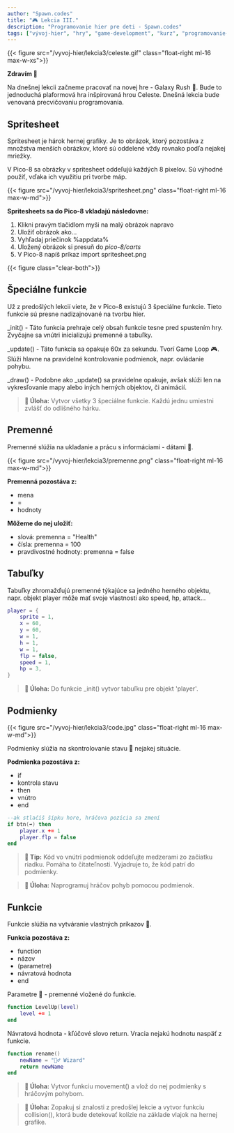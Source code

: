 ```yaml
---
author: "Spawn.codes"
title: "🎮 Lekcia III."
description: "Programovanie hier pre deti - Spawn.codes"
tags: ["vývoj-hier", "hry", "game-development", "kurz", "programovanie-hier", "programovanie-pre-deti"]
---
```


{{< figure src="/vyvoj-hier/lekcia3/celeste.gif" class="float-right ml-16 max-w-xs">}}

**Zdravím 👋**

Na dnešnej lekcii začneme pracovať na novej hre - <span class="font-semibold text-lg text-slate-800 text-center max-w-sm mx-1 rounded-md px-2 py-1 bg-gradient-to-r from-indigo-200 via-red-200 to-yellow-100 shadow-md shadow-indigo-600">Galaxy Rush 🌌</span>. Bude to jednoduchá plaformová hra inšpirovaná hrou <span class="font-semibold text-lg text-slate-800 text-center max-w-sm mx-1 rounded-md px-2 py-1 bg-gradient-to-r from-indigo-200 via-red-200 to-yellow-100 shadow-md shadow-indigo-600">Celeste</span>. Dnešná lekcia bude venovaná precvičovaniu programovania.

## Spritesheet
Spritesheet je hárok hernej grafiky. Je to obrázok, ktorý pozostáva z množstva menších obrázkov, ktoré sú oddelené vždy rovnako podľa nejakej mriežky.

V Pico-8 sa obrázky v spritesheet oddeľujú každých 8 pixelov. Sú výhodné použiť, vďaka ich využitiu pri tvorbe máp.

{{< figure src="/vyvoj-hier/lekcia3/spritesheet.png" class="float-right ml-16 max-w-md">}}

**Spritesheets sa do Pico-8 vkladajú následovne:**
1. Klikni pravým tlačidlom myši na malý obrázok napravo
2. Uložiť obrázok ako...
3. Vyhľadaj priečinok %appdata%
4. Uložený obrázok si presuň do *pico-8/carts*
5. V Pico-8 napíš príkaz <span class="font-mono text-slate-400 text-center max-w-sm mx-1 rounded-md px-2 py-1 bg-slate-800">import spritesheet.png</span>

{{< figure class="clear-both">}}

## Špeciálne funkcie
Už z predošlých lekcií viete, že v Pico-8 existujú 3 špeciálne funkcie. Tieto funkcie sú presne nadizajnované na tvorbu hier.

<span class="font-mono text-slate-400 text-center max-w-sm mx-1 rounded-md px-2 py-1 bg-slate-800">_init()</span> - Táto funkcia prehraje celý obsah funkcie tesne pred spustením hry. Zvyčajne sa vnútri inicializujú premenné a tabuľky.

<span class="font-mono text-slate-400 text-center max-w-sm mx-1 rounded-md px-2 py-1 bg-slate-800">_update()</span> - Táto funkcia sa opakuje 60x za sekundu. Tvorí <span class="font-semibold text-lg text-slate-800 text-center max-w-sm mx-1 rounded-md px-2 py-1 bg-gradient-to-r from-indigo-200 via-red-200 to-yellow-100 shadow-md shadow-indigo-600">Game Loop 🎮</span>. Slúži hlavne na pravidelné kontrolovanie podmienok, napr. ovládanie pohybu.

<span class="font-mono text-slate-400 text-center max-w-sm mx-1 rounded-md px-2 py-1 bg-slate-800">_draw()</span> - Podobne ako <span class="font-mono text-slate-400 text-center max-w-sm mx-1 rounded-md px-2 py-1 bg-slate-800">_update()</span> sa pravidelne opakuje, avšak slúži len na vykresľovanie mapy alebo iných herných objektov, či animácií.

> **🔰 Úloha:** Vytvor všetky 3 špeciálne funkcie. Každú jednu umiestni zvlášť do odlišného hárku.

## Premenné
Premenné slúžia na ukladanie a prácu s informáciami - <span class="font-semibold text-lg text-slate-800 text-center max-w-sm mx-1 rounded-md px-2 py-1 bg-gradient-to-r from-indigo-200 via-red-200 to-yellow-100 shadow-md shadow-indigo-600">dátami 🔢</span>.

{{< figure src="/vyvoj-hier/lekcia3/premenne.png" class="float-right ml-16 max-w-md">}}

**Premenná pozostáva z:**
- mena
- =
- hodnoty

**Môžeme do nej uložiť:**
- slová: <span class="font-mono text-slate-400 text-center max-w-sm mx-1 rounded-md px-2 py-1 bg-slate-800">premenna = "Health"</span>
- čísla: <span class="font-mono text-slate-400 text-center max-w-sm mx-1 rounded-md px-2 py-1 bg-slate-800">premenna = 100</span>
- pravdivostné hodnoty: <span class="font-mono text-slate-400 text-center max-w-sm mx-1 rounded-md px-2 py-1 bg-slate-800">premenna = false</span>

## Tabuľky
Tabuľky zhromažďujú premenné týkajúce sa jedného herného objektu, napr. objekt <span class="font-mono text-slate-400 text-center max-w-sm mx-1 rounded-md px-2 py-1 bg-slate-800">player</span> môže mať svoje vlastnosti ako <span class="font-mono text-slate-400 text-center max-w-sm mx-1 rounded-md px-2 py-1 bg-slate-800">speed, hp, attack</span>...

```Lua
player = {
    sprite = 1,
    x = 60,
    y = 60,
    w = 1,
    h = 1,
    w = 1,
    flp = false,
    speed = 1,
    hp = 3,
}
```

> **🔰 Úloha:** Do funkcie _init() vytvor tabuľku pre objekt 'player'.

## Podmienky

{{< figure src="/vyvoj-hier/lekcia3/code.jpg" class="float-right ml-16 max-w-md">}}

Podmienky slúžia na skontrolovanie <span class="font-semibold text-lg text-slate-800 text-center max-w-sm mx-1 rounded-md px-2 py-1 bg-gradient-to-r from-indigo-200 via-red-200 to-yellow-100 shadow-md shadow-indigo-600">stavu 💨</span> nejakej situácie.

**Podmienka pozostáva z:**
- if
- kontrola stavu
- then
- vnútro
- end

```Lua
--ak stlačíš šípku hore, hráčova pozícia sa zmení
if btn(➡️) then
    player.x += 1
    player.flp = false
end
```
> **🎈 Tip:** Kód vo vnútri podmienok oddeľujte medzerami zo začiatku riadku. Pomáha to čitateľnosti. Vyjadruje to, že kód patrí do podmienky.

> **🔰 Úloha:** Naprogramuj hráčov pohyb pomocou podmienok.

## Funkcie
Funkcie slúžia na vytváranie <span class="font-semibold text-lg text-slate-800 text-center max-w-sm mx-1 rounded-md px-2 py-1 bg-gradient-to-r from-indigo-200 via-red-200 to-yellow-100 shadow-md shadow-indigo-600">vlastných príkazov 🔧</span>.

**Funkcia pozostáva z:**
- function
- názov
- (parametre)
- návratová hodnota 
- end

<span class="font-semibold text-lg text-slate-800 text-center max-w-sm mx-1 rounded-md px-2 py-1 bg-gradient-to-r from-indigo-200 via-red-200 to-yellow-100 shadow-md shadow-indigo-600">Parametre 📐</span> - premenné vložené do funkcie.

```Lua
function LevelUp(level)
    level += 1
end
```

<span class="font-semibold text-lg text-slate-800 text-center max-w-sm mx-1 rounded-md px-2 py-1 bg-gradient-to-r from-indigo-200 via-red-200 to-yellow-100 shadow-md shadow-indigo-600">Návratová hodnota</span> - kľúčové slovo <span class="font-mono text-slate-400 text-center max-w-sm mx-1 rounded-md px-2 py-1 bg-slate-800">return</span>. Vracia nejakú hodnotu naspäť z funkcie.

```Lua
function rename()
    newName = "🧙‍♂️ Wizard"
    return newName
end
```

> **🔰 Úloha:** Vytvor funkciu movement() a vlož do nej podmienky s hráčovým pohybom.

> **🔰 Úloha:** Zopakuj si znalosti z predošlej lekcie a vytvor funkciu collision(), ktorá bude detekovať kolízie na základe vlajok na hernej grafike.
